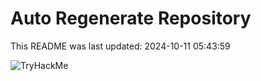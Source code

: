 # Auto Regenerate Repository

This README was last updated: 2024-10-11 05:43:59

 ![TryHackMe](https://tryhackme.com/badge/533634)